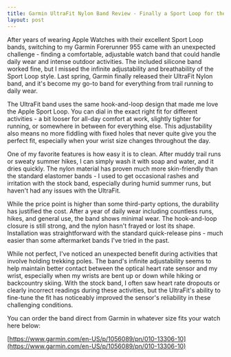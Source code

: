 ```yaml
---
title: Garmin UltraFit Nylon Band Review - Finally a Sport Loop for the Forerunner 955
layout: post
---
```

After years of wearing Apple Watches with their excellent Sport Loop bands, switching to my Garmin Forerunner 955 came with an unexpected challenge - finding a comfortable, adjustable watch band that could handle daily wear and intense outdoor activities. The included silicone band worked fine, but I missed the infinite adjustability and breathability of the Sport Loop style. Last spring, Garmin finally released their UltraFit Nylon band, and it's become my go-to band for everything from trail running to daily wear.

The UltraFit band uses the same hook-and-loop design that made me love the Apple Sport Loop. You can dial in the exact right fit for different activities - a bit looser for all-day comfort at work, slightly tighter for running, or somewhere in between for everything else. This adjustability also means no more fiddling with fixed holes that never quite give you the perfect fit, especially when your wrist size changes throughout the day.

One of my favorite features is how easy it is to clean. After muddy trail runs or sweaty summer hikes, I can simply wash it with soap and water, and it dries quickly. The nylon material has proven much more skin-friendly than the standard elastomer bands - I used to get occasional rashes and irritation with the stock band, especially during humid summer runs, but haven't had any issues with the UltraFit.

While the price point is higher than some third-party options, the durability has justified the cost. After a year of daily wear including countless runs, hikes, and general use, the band shows minimal wear. The hook-and-loop closure is still strong, and the nylon hasn't frayed or lost its shape. Installation was straightforward with the standard quick-release pins - much easier than some aftermarket bands I've tried in the past.

While not perfect, I've noticed an unexpected benefit during activities that involve holding trekking poles. The band's infinite adjustability seems to help maintain better contact between the optical heart rate sensor and my wrist, especially when my wrists are bent up or down while hiking or backcountry skiing. With the stock band, I often saw heart rate dropouts or clearly incorrect readings during these activities, but the UltraFit's ability to fine-tune the fit has noticeably improved the sensor's reliability in these challenging conditions.

You can order the band direct from Garmin in whatever size fits your watch here below:

[https://www.garmin.com/en-US/p/1056089/pn/010-13306-10](https://www.garmin.com/en-US/p/1056089/pn/010-13306-10)